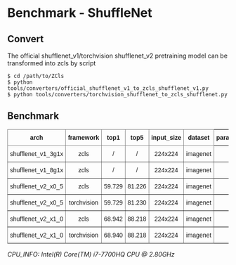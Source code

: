 
# Benchmark - ShuffleNet

## Convert

The official shufflenet_v1/torchvision shufflenet_v2 pretraining model can be transformed into zcls by script

```
$ cd /path/to/ZCls
$ python tools/converters/official_shufflenet_v1_to_zcls_shufflenet_v1.py
$ python tools/converters/torchvision_shufflenet_to_zcls_shufflenet.py
```

## Benchmark

<style type="text/css">
.tg  {border-collapse:collapse;border-spacing:0;}
.tg td{border-color:black;border-style:solid;border-width:1px;font-family:Arial, sans-serif;font-size:14px;
  overflow:hidden;padding:10px 5px;word-break:normal;}
.tg th{border-color:black;border-style:solid;border-width:1px;font-family:Arial, sans-serif;font-size:14px;
  font-weight:normal;overflow:hidden;padding:10px 5px;word-break:normal;}
.tg .tg-9wq8{border-color:inherit;text-align:center;vertical-align:middle}
.tg .tg-baqh{text-align:center;vertical-align:top}
.tg .tg-uzvj{border-color:inherit;font-weight:bold;text-align:center;vertical-align:middle}
.tg .tg-amwm{font-weight:bold;text-align:center;vertical-align:top}
</style>
<table class="tg">
<thead>
  <tr>
    <th class="tg-uzvj">arch</th>
    <th class="tg-uzvj">framework</th>
    <th class="tg-uzvj">top1</th>
    <th class="tg-uzvj">top5</th>
    <th class="tg-uzvj">input_size</th>
    <th class="tg-uzvj">dataset</th>
    <th class="tg-amwm">params_size/MB<br></th>
    <th class="tg-amwm">gflops<br></th>
    <th class="tg-amwm">cpu_infer/s</th>
  </tr>
</thead>
<tbody>
  <tr>
    <td class="tg-9wq8">shufflenet_v1_3g1x</td>
    <td class="tg-9wq8">zcls</td>
    <td class="tg-9wq8">/</td>
    <td class="tg-9wq8">/</td>
    <td class="tg-9wq8">224x224</td>
    <td class="tg-9wq8">imagenet</td>
    <td class="tg-baqh">7.113</td>
    <td class="tg-baqh">0.287</td>
    <td class="tg-baqh">0.019</td>
  </tr>
  <tr>
    <td class="tg-9wq8">shufflenet_v1_8g1x</td>
    <td class="tg-9wq8">zcls</td>
    <td class="tg-9wq8">/</td>
    <td class="tg-9wq8">/</td>
    <td class="tg-9wq8">224x224</td>
    <td class="tg-9wq8">imagenet</td>
    <td class="tg-baqh">9.284</td>
    <td class="tg-baqh">0.296</td>
    <td class="tg-baqh">0.022</td>
  </tr>
  <tr>
    <td class="tg-9wq8">shufflenet_v2_x0_5</td>
    <td class="tg-9wq8">zcls</td>
    <td class="tg-9wq8">59.729</td>
    <td class="tg-9wq8">81.226</td>
    <td class="tg-9wq8">224x224</td>
    <td class="tg-9wq8">imagenet</td>
    <td class="tg-baqh">5.210</td>
    <td class="tg-baqh">0.085</td>
    <td class="tg-baqh">0.013</td>
  </tr>
  <tr>
    <td class="tg-9wq8">shufflenet_v2_x0_5</td>
    <td class="tg-9wq8">torchvision</td>
    <td class="tg-9wq8">59.729</td>
    <td class="tg-9wq8">81.230</td>
    <td class="tg-9wq8">224x224</td>
    <td class="tg-9wq8">imagenet</td>
    <td class="tg-baqh">5.214</td>
    <td class="tg-baqh">0.085</td>
    <td class="tg-baqh">0.012</td>
  </tr>
  <tr>
    <td class="tg-9wq8">shufflenet_v2_x1_0</td>
    <td class="tg-9wq8">zcls</td>
    <td class="tg-9wq8">68.942</td>
    <td class="tg-9wq8">88.218</td>
    <td class="tg-9wq8">224x224</td>
    <td class="tg-9wq8">imagenet</td>
    <td class="tg-baqh">8.693</td>
    <td class="tg-baqh">0.300</td>
    <td class="tg-baqh">0.018</td>
  </tr>
  <tr>
    <td class="tg-9wq8">shufflenet_v2_x1_0</td>
    <td class="tg-9wq8">torchvision</td>
    <td class="tg-9wq8">68.940</td>
    <td class="tg-9wq8">88.218</td>
    <td class="tg-9wq8">224x224</td>
    <td class="tg-9wq8">imagenet</td>
    <td class="tg-baqh">8.692</td>
    <td class="tg-baqh">0.298</td>
    <td class="tg-baqh">0.018</td>
  </tr>
</tbody>
</table>

*CPU_INFO: Intel(R) Core(TM) i7-7700HQ CPU @ 2.80GHz*